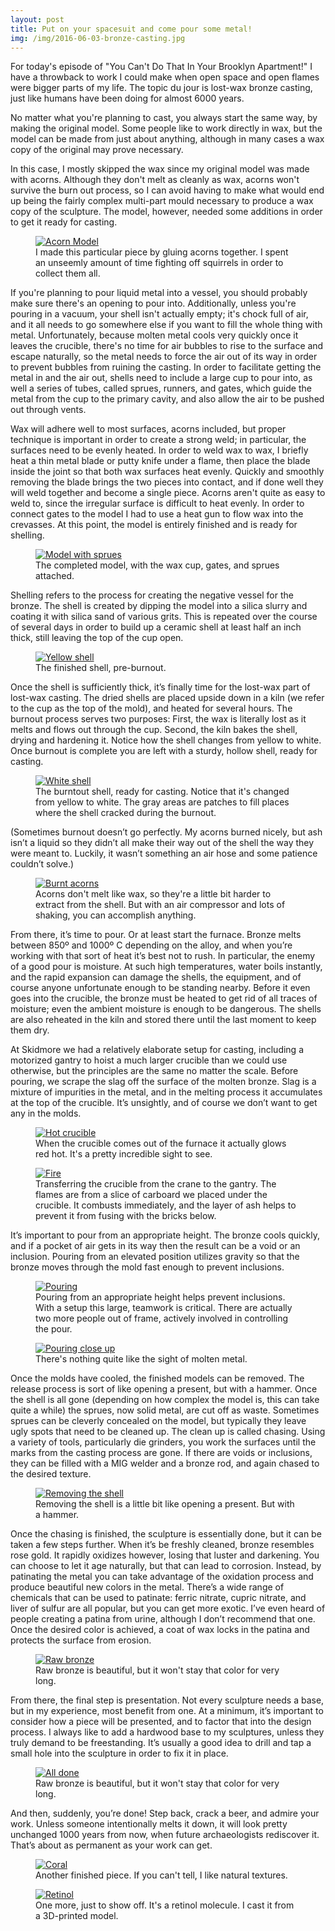 ```yaml
---
layout: post
title: Put on your spacesuit and come pour some metal!
img: /img/2016-06-03-bronze-casting.jpg
---
```


For today's episode of "You Can't Do That In Your Brooklyn Apartment!" I have a throwback to work I could make when open space and open flames were bigger parts of my life. The topic du jour is lost-wax bronze casting, just like humans have been doing for almost 6000 years.

No matter what you're planning to cast, you always start the same way, by making the original model. Some people like to work directly in wax, but the model can be made from just about anything, although in many cases a wax copy of the original may prove necessary.

In this case, I mostly skipped the wax since my original model was made with acorns. Although they don't melt as cleanly as wax, acorns won't survive the burn out process, so I can avoid having to make what would end up being the fairly complex multi-part mould necessary to produce a wax copy of the sculpture. The model, however, needed some additions in order to get it ready for casting. 

<figure>
<a href="https://lh3.googleusercontent.com/RypGCy3aA8Lzf7eEJ5OqEfeuhsSyxyxSwJCz4Pk1_56vLv4HrqWVA1n9Oz4cpK_JbS7f4f1NBtE3kpwvOrTPSweArrAbVJp8jNvpHh6Z8r_ucXP3DkA3j7DXVKJRrPovyqunqoyjYszmm44V2lhYssApfOzc2knky0G72vJXYORkhIZHpIr5O9pdUIk-uSFisLFOJzwpdONqdQ8Q-SksQ4OscXwM-XwOqBjJie56ISEdUB6KvqsbsZXFRliVqFo_Z9zv9DMufyc6yz-0cAQ1vZ0ESRWjRxw4JI6Ufdh3uigIaL4yz5fCGEVQjYIRzPsTsxAa8jY5tCWnuYHiyvba6LpYRwkJvT7x7mnZNrPeBRN3tKl469elIwkUNi512PqFNaC0h_gHi_g220ndV3DRMDbwUlLdfjpXYnfPFkVuASeskeUpMhvwUXZRoqS7Q-gElXdUGG30VpsVrwMVkzHrpMzFIEkD7xvY05fqTX7IDZl-zn4_CnnaF0E4zZq-YYs8QgMm2bo7-yg6Com44JzQpDAmCH6cZJdVZtPMjofSeJWnkT59LtqEnCg4biDs5Ry_La0qYuumOc45M4w3m4FE0hmxqt9HAbI=w1208-h1610-no" data-lightbox="Bronze" data-title="I made this particular piece by gluing acorns together. I spent an unseemly amount of time fighting off squirrels in order to collect them all.">
	<img src="https://lh3.googleusercontent.com/RypGCy3aA8Lzf7eEJ5OqEfeuhsSyxyxSwJCz4Pk1_56vLv4HrqWVA1n9Oz4cpK_JbS7f4f1NBtE3kpwvOrTPSweArrAbVJp8jNvpHh6Z8r_ucXP3DkA3j7DXVKJRrPovyqunqoyjYszmm44V2lhYssApfOzc2knky0G72vJXYORkhIZHpIr5O9pdUIk-uSFisLFOJzwpdONqdQ8Q-SksQ4OscXwM-XwOqBjJie56ISEdUB6KvqsbsZXFRliVqFo_Z9zv9DMufyc6yz-0cAQ1vZ0ESRWjRxw4JI6Ufdh3uigIaL4yz5fCGEVQjYIRzPsTsxAa8jY5tCWnuYHiyvba6LpYRwkJvT7x7mnZNrPeBRN3tKl469elIwkUNi512PqFNaC0h_gHi_g220ndV3DRMDbwUlLdfjpXYnfPFkVuASeskeUpMhvwUXZRoqS7Q-gElXdUGG30VpsVrwMVkzHrpMzFIEkD7xvY05fqTX7IDZl-zn4_CnnaF0E4zZq-YYs8QgMm2bo7-yg6Com44JzQpDAmCH6cZJdVZtPMjofSeJWnkT59LtqEnCg4biDs5Ry_La0qYuumOc45M4w3m4FE0hmxqt9HAbI=w1208-h1610-no" alt="Acorn Model" title="I made this particular piece by gluing acorns together. I spent an unseemly amount of time fighting off squirrels in order to collect them all.">
</a>
<figcaption>I made this particular piece by gluing acorns together. I spent an unseemly amount of time fighting off squirrels in order to collect them all.</figcaption>
</figure>

If you're planning to pour liquid metal into a vessel, you should probably make sure there's an opening to pour into. Additionally, unless you're pouring in a vacuum, your shell isn't actually empty; it's chock full of air, and it all needs to go somewhere else if you want to fill the whole thing with metal. Unfortunately, because molten metal cools very quickly once it leaves the crucible, there's no time for air bubbles to rise to the surface and escape naturally, so the metal needs to force the air out of its way in order to prevent bubbles from ruining the casting. In order to facilitate getting the metal in and the air out, shells need to include a large cup to pour into, as well a series of tubes, called sprues, runners, and gates, which guide the metal from the cup to the primary cavity, and also allow the air to be pushed out through vents. 

Wax will adhere well to most surfaces, acorns included, but proper technique is important in order to create a strong weld; in particular, the surfaces need to be evenly heated. In order to weld wax to wax, I briefly heat a thin metal blade or putty knife under a flame, then place the blade inside the joint so that both wax surfaces heat evenly. Quickly and smoothly removing the blade brings the two pieces into contact, and if done well they will weld together and become a single piece. Acorns aren't quite as easy to weld to, since the irregular surface is difficult to heat evenly. In order to connect gates to the model I had to use a heat gun to flow wax into the crevasses. At this point, the model is entirely finished and is ready for shelling.

<figure>
<a href="https://lh3.googleusercontent.com/Co4N4GXfgvc5_E-fl1ZpicUD3KpG8endb8hj-ecENcMEFJ4jUv3rPYBCTxqI57maQuJRrDy1YJl0s2Dh69yB4b_SG2hLKjS0bIhuuaNM1ljcPKgKgp1oY2JoaKuXgKfC1KL57Lb_AQeDd8AkT1VIiyp92IP7b-0m_vKqx-eXti9cMHv6Xnh6stWkITX9qGIrkTpRMeU7S0Zslv-dUrVQ-JF1OzabGhSyJpDPbvy_MRG1sC74mK_NfhYs1pQ_uZLscCnshZC0xiCU0s-NAk1a0V1WCpnZ4LPelzsllr_FZRkS6gJouKo_acOJ3gZj-Zow3J9wtV4spBIAl7AeinOlZ58Mu9qT-XTerxQoOaiIuxwT8bZqb9x5ctR4NUA_JP2Y0pVmQ7gKkFXPf4pF5OIiXBs22VMtTmnAx4_SvHGlfdhiCIExGXAVF237JOYHS4idueqdjoVydxpx3FUD6zPcQcX77r7YfzEL-CFMuNvgPs0p3i5usdS9Z6_VoYy4o6B507lZBbF6DHRrXIkKSbvy-xswp4flup70wjfoefBWnip9dVjJGHibxt3HOtxjqFY5HF_i5arW6ZvKL90-L1u6_PbH9ugjvmM=w1208-h1610-no" data-lightbox="Bronze" data-title="The completed model, with the wax cup, gates, and sprues attached.">
	<img src="https://lh3.googleusercontent.com/Co4N4GXfgvc5_E-fl1ZpicUD3KpG8endb8hj-ecENcMEFJ4jUv3rPYBCTxqI57maQuJRrDy1YJl0s2Dh69yB4b_SG2hLKjS0bIhuuaNM1ljcPKgKgp1oY2JoaKuXgKfC1KL57Lb_AQeDd8AkT1VIiyp92IP7b-0m_vKqx-eXti9cMHv6Xnh6stWkITX9qGIrkTpRMeU7S0Zslv-dUrVQ-JF1OzabGhSyJpDPbvy_MRG1sC74mK_NfhYs1pQ_uZLscCnshZC0xiCU0s-NAk1a0V1WCpnZ4LPelzsllr_FZRkS6gJouKo_acOJ3gZj-Zow3J9wtV4spBIAl7AeinOlZ58Mu9qT-XTerxQoOaiIuxwT8bZqb9x5ctR4NUA_JP2Y0pVmQ7gKkFXPf4pF5OIiXBs22VMtTmnAx4_SvHGlfdhiCIExGXAVF237JOYHS4idueqdjoVydxpx3FUD6zPcQcX77r7YfzEL-CFMuNvgPs0p3i5usdS9Z6_VoYy4o6B507lZBbF6DHRrXIkKSbvy-xswp4flup70wjfoefBWnip9dVjJGHibxt3HOtxjqFY5HF_i5arW6ZvKL90-L1u6_PbH9ugjvmM=w1208-h1610-no" alt="Model with sprues" title="The completed model, with the wax cup, gates, and sprues attached.">
</a>
<figcaption>The completed model, with the wax cup, gates, and sprues attached.</figcaption>
</figure>

Shelling refers to the process for creating the negative vessel for the bronze. The shell is created by dipping the model into a silica slurry and coating it with silica sand of various grits. This is repeated over the course of several days in order to build up a ceramic shell at least half an inch thick, still leaving the top of the cup open.

<figure>
<a href="https://lh3.googleusercontent.com/OGl8YTGLbMCM17EOSUgcv80krbNWSE8y8wGURftSTjqI80uDycxlHQ1456I95QY8p_0wqZ75q--bb68h1Kzk-CunayIChRBOFG7WRLh8Zr4jmLJE154au_2Hs-qxvvSRXgiud7ZGJZXpEbF3tFvKLewFUutgLK8Yftk1pcek3V99tucoVj8D4MmzkFf2AQET-xLQ6a-vWzPFeTHzDWZx3MA6y9R-lvz-BRURhnyb-2yUzLc1EHmsRLeNsHxgFvgtghTzgECvVKA3QDGdzaU84LdYSelygxxuX9oNK19YDSHsPMufmtbjXBtZ4XLYKWVSkZ-kzGGhyx9TXDH-sbuf1eKGWIwmTs2tqX71V5lrIauYrXm1ivNx-1hg_6UmH2Rl1dKmGC48vlexDwULrWv2bek_fSrKGYw8aHuXlawOrw7r7g5rCtPIUjw8CkOyZRyUKCMyv82yfJUjwLCK2TLFhX6SuNpZ0nWIC5HTN5lyH58P8SNbDXEfiKC-1xKSHr9a0z-c5S9yDGZPEZ1HX3Dha7XTyu8Sxjr5d6PBKVM3xC5GPJ_1Y3Epi2YRCBSMD6R7ff2BNHgzbvLp7X1FjJ9HTuQuerPkymM=w1208-h1610-no" data-lightbox="Bronze" data-title="The finished shell, pre-burnout.">
	<img src="https://lh3.googleusercontent.com/OGl8YTGLbMCM17EOSUgcv80krbNWSE8y8wGURftSTjqI80uDycxlHQ1456I95QY8p_0wqZ75q--bb68h1Kzk-CunayIChRBOFG7WRLh8Zr4jmLJE154au_2Hs-qxvvSRXgiud7ZGJZXpEbF3tFvKLewFUutgLK8Yftk1pcek3V99tucoVj8D4MmzkFf2AQET-xLQ6a-vWzPFeTHzDWZx3MA6y9R-lvz-BRURhnyb-2yUzLc1EHmsRLeNsHxgFvgtghTzgECvVKA3QDGdzaU84LdYSelygxxuX9oNK19YDSHsPMufmtbjXBtZ4XLYKWVSkZ-kzGGhyx9TXDH-sbuf1eKGWIwmTs2tqX71V5lrIauYrXm1ivNx-1hg_6UmH2Rl1dKmGC48vlexDwULrWv2bek_fSrKGYw8aHuXlawOrw7r7g5rCtPIUjw8CkOyZRyUKCMyv82yfJUjwLCK2TLFhX6SuNpZ0nWIC5HTN5lyH58P8SNbDXEfiKC-1xKSHr9a0z-c5S9yDGZPEZ1HX3Dha7XTyu8Sxjr5d6PBKVM3xC5GPJ_1Y3Epi2YRCBSMD6R7ff2BNHgzbvLp7X1FjJ9HTuQuerPkymM=w1208-h1610-no" alt="Yellow shell" title="The finished shell, pre-burnout.">
</a>
<figcaption>The finished shell, pre-burnout.</figcaption>
</figure>

Once the shell is sufficiently thick, it’s finally time for the lost-wax part of lost-wax casting. The dried shells are placed upside down in a kiln (we refer to the cup as the top of the mold), and heated for several hours. The burnout process serves two purposes: First, the wax is literally lost as it melts and flows out through the cup. Second, the kiln bakes the shell, drying and hardening it. Notice how the shell changes from yellow to white. Once burnout is complete you are left with a sturdy, hollow shell, ready for casting.

<figure>
<a href="https://lh3.googleusercontent.com/F5ATnCk6-78RqbXLLWCEwH4YopZ3nAo4e4Qo0ghJqcSeIWCN7vahDpxqV7t9QcVvfyUH_txxmYOV0jY6pjQaSV48MABgUzWQd9DRVC99A9lrDZuCXAtStAgBlF3sftbCNZDRmHsnBRANLAl-WLHHvJIOuCA1cg_C2qAAv0xBFigOSss0v-1fWULWT8htJK5IpLyloBH3ib-aFkuWN0VI_fcCajiHDaCmxcid2dFTVR02fj39DBD8F4wO5D53PgAZ50lhG-m1ZdHhWVt2Il7e6W8-2ygIQI_Zx6AGi9V4R1p3yVZKiwiZ_DWPQnDey4fnk0s_JvF2kVpAE8Dp7ytnDuj9d4R5g534OUwNGB-z_WW-aEhaaN8f5ICOu5IepXOInFQC8WjfX5SmQhZxnSGcxTGcIUSI5ANFRCOyCZFOyd-iY2KRHDpcGLDT_CtI9uToTPJsM-29FdZREAi-8YZbXmEVrfZYjn9ybcsSTOiG1o9tg_jqsCh_Z2VJ8R2kiXYg6UWRgbrCEOfoa9xW2d8C9ME67Dl_3q1CMl4E6tX8dRMzWASQqUfIfjIORsB53_RghgT0pl4ouM4rX618H_V5Is4MdMT5L-c=w1208-h1610-no" data-lightbox="Bronze" data-title="The burntout shell, ready for casting. Notice that it's changed from yellow to white. The gray areas are patches to fill places where the shell cracked during the burnout.">
	<img src="https://lh3.googleusercontent.com/F5ATnCk6-78RqbXLLWCEwH4YopZ3nAo4e4Qo0ghJqcSeIWCN7vahDpxqV7t9QcVvfyUH_txxmYOV0jY6pjQaSV48MABgUzWQd9DRVC99A9lrDZuCXAtStAgBlF3sftbCNZDRmHsnBRANLAl-WLHHvJIOuCA1cg_C2qAAv0xBFigOSss0v-1fWULWT8htJK5IpLyloBH3ib-aFkuWN0VI_fcCajiHDaCmxcid2dFTVR02fj39DBD8F4wO5D53PgAZ50lhG-m1ZdHhWVt2Il7e6W8-2ygIQI_Zx6AGi9V4R1p3yVZKiwiZ_DWPQnDey4fnk0s_JvF2kVpAE8Dp7ytnDuj9d4R5g534OUwNGB-z_WW-aEhaaN8f5ICOu5IepXOInFQC8WjfX5SmQhZxnSGcxTGcIUSI5ANFRCOyCZFOyd-iY2KRHDpcGLDT_CtI9uToTPJsM-29FdZREAi-8YZbXmEVrfZYjn9ybcsSTOiG1o9tg_jqsCh_Z2VJ8R2kiXYg6UWRgbrCEOfoa9xW2d8C9ME67Dl_3q1CMl4E6tX8dRMzWASQqUfIfjIORsB53_RghgT0pl4ouM4rX618H_V5Is4MdMT5L-c=w1208-h1610-no" alt="White shell" title="The burntout shell, ready for casting. Notice that it's changed from yellow to white. The gray areas are patches to fill places where the shell cracked during the burnout.">
</a>
<figcaption>The burntout shell, ready for casting. Notice that it's changed from yellow to white. The gray areas are patches to fill places where the shell cracked during the burnout.</figcaption>
</figure>

(Sometimes burnout doesn’t go perfectly. My acorns burned nicely, but ash isn’t a liquid so they didn’t all make their way out of the shell the way they were meant to. Luckily, it wasn’t something an air hose and some patience couldn’t solve.)

<figure>
<a href="https://lh3.googleusercontent.com/Bt20avflZps78xoJjbE4GJD_BiNHJfx5Y-y8acO1LGuq8GLGAuBneiSEY9k4eUF79OhdwIeIe_2pgidF0572hu8jt0B8vdI0KVmLU06lkwwWJXfj4gGiwdvaL0zOea8qRCNKXIF4CUC4Yo3KPhbuqNCeLQURK4Q_5M_jN6M8k8D8KLfm_xlctjSZvGD2jsyXO9_O20yCQu1Yl3vjc1YTMZuey8O4LR4WFAji0LHfjcX5C-NocLPlZbfnUFCnVqOdigVa7llDMSeHVdVbrJw51FnkpimYCOjKGNohUJF3bQmz7B8euvYWYd7VclqbKcjnRD2qdnOPozNxjlMnB571zqjwnNyUIBnLcsVBeq5UfeoIZaFBVfETg88-JbpCoGM6sk-hMeeB2SQBTUI1tb3In_JWtbUViOEESRf6mFOQ3B3nx19s0Z4UOLoyTK4ddLTnFWxq9me08kc6Z6NGjjNqhF2Pg6ajUxxXERSagJd2o-BaSJMarUDcu99YTBxHyl_x-EfqRCNJMfY9eGRezaUWe_G1zNc3JMFf6Zwy5HsBTIRSvk_wuTHhBbs4iTbKPdcuyD5TtocY8RINYJe18MA3YmkUO3KXlsg=w1208-h1610-no" data-lightbox="Bronze" data-title="Acorns don't melt like wax, so they're a little bit harder to extract from the shell. But with an air compressor and lots of shaking, you can accomplish anything.">
	<img src="https://lh3.googleusercontent.com/Bt20avflZps78xoJjbE4GJD_BiNHJfx5Y-y8acO1LGuq8GLGAuBneiSEY9k4eUF79OhdwIeIe_2pgidF0572hu8jt0B8vdI0KVmLU06lkwwWJXfj4gGiwdvaL0zOea8qRCNKXIF4CUC4Yo3KPhbuqNCeLQURK4Q_5M_jN6M8k8D8KLfm_xlctjSZvGD2jsyXO9_O20yCQu1Yl3vjc1YTMZuey8O4LR4WFAji0LHfjcX5C-NocLPlZbfnUFCnVqOdigVa7llDMSeHVdVbrJw51FnkpimYCOjKGNohUJF3bQmz7B8euvYWYd7VclqbKcjnRD2qdnOPozNxjlMnB571zqjwnNyUIBnLcsVBeq5UfeoIZaFBVfETg88-JbpCoGM6sk-hMeeB2SQBTUI1tb3In_JWtbUViOEESRf6mFOQ3B3nx19s0Z4UOLoyTK4ddLTnFWxq9me08kc6Z6NGjjNqhF2Pg6ajUxxXERSagJd2o-BaSJMarUDcu99YTBxHyl_x-EfqRCNJMfY9eGRezaUWe_G1zNc3JMFf6Zwy5HsBTIRSvk_wuTHhBbs4iTbKPdcuyD5TtocY8RINYJe18MA3YmkUO3KXlsg=w1208-h1610-no" alt="Burnt acorns" title="Acorns don't melt like wax, so they're a little bit harder to extract from the shell. But with an air compressor and lots of shaking, you can accomplish anything.">
</a>
<figcaption>Acorns don't melt like wax, so they're a little bit harder to extract from the shell. But with an air compressor and lots of shaking, you can accomplish anything.</figcaption>
</figure>

From there, it’s time to pour. Or at least start the furnace. Bronze melts between 850º and 1000º C depending on the alloy, and when you’re working with that sort of heat it’s best not to rush. In particular, the enemy of a good pour is moisture. At such high temperatures, water boils instantly, and the rapid expansion can damage the shells, the equipment, and of course anyone unfortunate enough to be standing nearby. Before it even goes into the crucible, the bronze must be heated to get rid of all traces of moisture; even the ambient moisture is enough to be dangerous. The shells are also reheated in the kiln and stored there until the last moment to keep them dry.

At Skidmore we had a relatively elaborate setup for casting, including a motorized gantry to hoist a much larger crucible than we could use otherwise, but the principles are the same no matter the scale. Before pouring, we scrape the slag off the surface of the molten bronze. Slag is a mixture of impurities in the metal, and in the melting process it accumulates at the top of the crucible. It’s unsightly, and of course we don’t want to get any in the molds.

<figure>
<a href="https://lh3.googleusercontent.com/CLsY8r6b2GHuQWm7AI7v6nk1NqN-F8G8QFWhDW0Iw89VTFmEkRcHxhYMg8YiupCg5rxloM4qvPnL0KH2d1j1bpOGKf5m_SOo9p4dJGJcPmwBvM4LyoEJ08yDDV-YxVdYLuMsA5D6T6urJR5_t0fgh1-kLqZohacTJ1FPE__lPygmkDQt9suW9rkfFq7wS2bFtiqkIbuWKU_TYj-5kEOROM5aCBTkTVLEPsgMyQqkP150ddumNtOU_MAo4eHg4NP2Cbv8mKJE_ypD1gCBnxtb0WNyVyQLbSN5Pq70ZwJ6ApOfjhihCd3FA1OJipAKr6sCydqzMuj51K9yE2cQEUhf7bgsY8GwLeqaI39e47tzS26Ak4NkHfr_tlUghfv4_yHkppEq9lBYJyoRAW6ZgXhSKsfWGwSos7XMnofXg0JQgsBXzOLLj9eP29NAVf7bnoOFOa2FrWfDKcEZrJPIAfERHFTrlO901qV9qayqBKWWSzerVxxei5WiS4OquNMYx_opgqpXFQuIayQqMZvWT1VlutTmBEn2We516ruODNvlZZYNlw7kufcFuuFtsMgPUNjaHfKO0-Z0FfzAVtp4FfNxb5HHPZDs_mA=w2048-h1360-no" data-lightbox="Bronze" data-title="When the crucible comes out of the furnace it actually glows red hot. It's a pretty incredible sight to see.">
	<img src="https://lh3.googleusercontent.com/CLsY8r6b2GHuQWm7AI7v6nk1NqN-F8G8QFWhDW0Iw89VTFmEkRcHxhYMg8YiupCg5rxloM4qvPnL0KH2d1j1bpOGKf5m_SOo9p4dJGJcPmwBvM4LyoEJ08yDDV-YxVdYLuMsA5D6T6urJR5_t0fgh1-kLqZohacTJ1FPE__lPygmkDQt9suW9rkfFq7wS2bFtiqkIbuWKU_TYj-5kEOROM5aCBTkTVLEPsgMyQqkP150ddumNtOU_MAo4eHg4NP2Cbv8mKJE_ypD1gCBnxtb0WNyVyQLbSN5Pq70ZwJ6ApOfjhihCd3FA1OJipAKr6sCydqzMuj51K9yE2cQEUhf7bgsY8GwLeqaI39e47tzS26Ak4NkHfr_tlUghfv4_yHkppEq9lBYJyoRAW6ZgXhSKsfWGwSos7XMnofXg0JQgsBXzOLLj9eP29NAVf7bnoOFOa2FrWfDKcEZrJPIAfERHFTrlO901qV9qayqBKWWSzerVxxei5WiS4OquNMYx_opgqpXFQuIayQqMZvWT1VlutTmBEn2We516ruODNvlZZYNlw7kufcFuuFtsMgPUNjaHfKO0-Z0FfzAVtp4FfNxb5HHPZDs_mA=w2048-h1360-no" alt="Hot crucible" title="When the crucible comes out of the furnace it actually glows red hot. It's a pretty incredible sight to see.">
</a>
<figcaption>When the crucible comes out of the furnace it actually glows red hot. It's a pretty incredible sight to see.</figcaption>
</figure>

<figure>
<a href="https://lh3.googleusercontent.com/Irst_WENnzfva3MIn0UDmExDhXJKPs4godOC1fgePe9-mfp5PXa5YbnR8V26v7lcLNSfUmNUFacUasvsbaG6xeDKZudwZjhNYkG8f5NcjhQp4yVqvO-q-9qITtGj-BN2SoO2sH0Hn75Rz4JLWzQ2vOTxq1K3gQECwu9Pk66_fIaQHEJEoKPE-fAgT5hV5_UDcP_d3tubvQ70F1wQbDPqZlSvk59-RTy3VfPJ0-yw996eHenKTNn5kAo1HQkJ7jy0SlFXRk6rCtJJu7gl6OhgMzHZX8z-YIJzUankufSI7ZgjeRnYhQmyR8TH4C57xydU7Ur-EOUGUkmYjcbo3MBzLYGkm5iocIz9pg3uVQuw0166Yr8dljmwCowbr2I6r_9VYCM80p8473Hvg0ODDdhdcjv11w5ZaCWleNxlJDytDv4J5EANCXjuMQ8ZBToqoEMkZ3UHsFRZCPxn2cMFrHbXxmg298ZNvWR2pfWFU5lfuwYtEZOozJRgoV9g8DF8b8Pe8utBUWLCumP4QeGaybH8JtqDB9hFSVMTpTVl6TIReuTs9U3GgeUvME79wwdimD5fVxjw0CgQWzp6miag2EYnNFsZleCc8No=w2048-h1391-no" data-lightbox="Bronze" data-title="Transferring the crucible from the crane to the gantry. The flames are from a slice of carboard we placed under the crucible. It combusts immediately, and the layer of ash helps to prevent it from fusing with the bricks below.">
	<img src="https://lh3.googleusercontent.com/Irst_WENnzfva3MIn0UDmExDhXJKPs4godOC1fgePe9-mfp5PXa5YbnR8V26v7lcLNSfUmNUFacUasvsbaG6xeDKZudwZjhNYkG8f5NcjhQp4yVqvO-q-9qITtGj-BN2SoO2sH0Hn75Rz4JLWzQ2vOTxq1K3gQECwu9Pk66_fIaQHEJEoKPE-fAgT5hV5_UDcP_d3tubvQ70F1wQbDPqZlSvk59-RTy3VfPJ0-yw996eHenKTNn5kAo1HQkJ7jy0SlFXRk6rCtJJu7gl6OhgMzHZX8z-YIJzUankufSI7ZgjeRnYhQmyR8TH4C57xydU7Ur-EOUGUkmYjcbo3MBzLYGkm5iocIz9pg3uVQuw0166Yr8dljmwCowbr2I6r_9VYCM80p8473Hvg0ODDdhdcjv11w5ZaCWleNxlJDytDv4J5EANCXjuMQ8ZBToqoEMkZ3UHsFRZCPxn2cMFrHbXxmg298ZNvWR2pfWFU5lfuwYtEZOozJRgoV9g8DF8b8Pe8utBUWLCumP4QeGaybH8JtqDB9hFSVMTpTVl6TIReuTs9U3GgeUvME79wwdimD5fVxjw0CgQWzp6miag2EYnNFsZleCc8No=w2048-h1391-no" alt="Fire" title="Transferring the crucible from the crane to the gantry. The flames are from a slice of carboard we placed under the crucible. It combusts immediately, and the layer of ash helps to prevent it from fusing with the bricks below.">
</a>
<figcaption>Transferring the crucible from the crane to the gantry. The flames are from a slice of carboard we placed under the crucible. It combusts immediately, and the layer of ash helps to prevent it from fusing with the bricks below.</figcaption>
</figure>

It’s important to pour from an appropriate height. The bronze cools quickly, and if a pocket of air gets in its way then the result can be a void or an inclusion. Pouring from an elevated position utilizes gravity so that the bronze moves through the mold fast enough to prevent inclusions.

<figure>
<a href="https://lh3.googleusercontent.com/CkuWb6UkPAuB10ZGg2H6IqGihVfOqE7MX8vHIBJF286YGCHsnvmuGNVCVgrJIfX12vrMAb67hUH8C5YwW0T5EoYzNmYrx3KjJTidJwfglu2loQEopKNAJommxinlKJH_QFdFLL2BCkLXreabVzzrRnokUM4WAlYHxydI0_slyRIjpKxG9Z3jeIf0lHxZ42-ItRHbWhprbz8mYaIfoOU4whvTkRCDXfYhs1kLpIafkzmSdqTbC4q7ZZ-siJBKimV8qoSCMZyHeMKzyi4VNgEjCwL6Q7jRfdZDOqWow58IWzrbMxqLea1hWpfK6sF36kikD75AXarq2S51tRApOYbyFHeckQ52DeWIGVQrpRiIcNurP-NiRrK4y-hkwCRxxWCEcwrqRKJcdpIhcpv-ACAK_2np8I7ivA6zl1ZuPVuH0LSL1SCh9-mGCI6A856IilhhqzPFrd4EOf6QmYTD8MX3uYvMKxNO7NdxWlEpczrEBFHc5YJU_KgcTtvYRe67RcOcV5vDiWeYMcIVaIJJ_C4r8dBrzdBTMe9xk3japPCTPcfGGRbAnD0fw7vNg-GBa1j7eCVjFMmO2gEnToj7mDZye1lpyu_uc8I=w2048-h1360-no" data-lightbox="Bronze" data-title="Pouring from an appropriate height helps prevent inclusions. With a setup this large, teamwork is critical. There are actually two more people out of frame, actively involved in controlling the pour.">
	<img src="https://lh3.googleusercontent.com/CkuWb6UkPAuB10ZGg2H6IqGihVfOqE7MX8vHIBJF286YGCHsnvmuGNVCVgrJIfX12vrMAb67hUH8C5YwW0T5EoYzNmYrx3KjJTidJwfglu2loQEopKNAJommxinlKJH_QFdFLL2BCkLXreabVzzrRnokUM4WAlYHxydI0_slyRIjpKxG9Z3jeIf0lHxZ42-ItRHbWhprbz8mYaIfoOU4whvTkRCDXfYhs1kLpIafkzmSdqTbC4q7ZZ-siJBKimV8qoSCMZyHeMKzyi4VNgEjCwL6Q7jRfdZDOqWow58IWzrbMxqLea1hWpfK6sF36kikD75AXarq2S51tRApOYbyFHeckQ52DeWIGVQrpRiIcNurP-NiRrK4y-hkwCRxxWCEcwrqRKJcdpIhcpv-ACAK_2np8I7ivA6zl1ZuPVuH0LSL1SCh9-mGCI6A856IilhhqzPFrd4EOf6QmYTD8MX3uYvMKxNO7NdxWlEpczrEBFHc5YJU_KgcTtvYRe67RcOcV5vDiWeYMcIVaIJJ_C4r8dBrzdBTMe9xk3japPCTPcfGGRbAnD0fw7vNg-GBa1j7eCVjFMmO2gEnToj7mDZye1lpyu_uc8I=w2048-h1360-no" alt="Pouring" title="Pouring from an appropriate height helps prevent inclusions. With a setup this large, teamwork is critical. There are actually two more people out of frame, actively involved in controlling the pour.">
</a>
<figcaption>Pouring from an appropriate height helps prevent inclusions. With a setup this large, teamwork is critical. There are actually two more people out of frame, actively involved in controlling the pour.</figcaption>
</figure>

<figure>
<a href="https://lh3.googleusercontent.com/GgLOWbA_jASOIaJYxQFrFdr9ro4k8ID6fRbNtnABUbLM-R3PQC3QbVq6q20doVtFftQTf1Ajv9V17h6fBsb8f01NCIEBodJAONB-cLExgX7JJSQ4gycSyMD3sVVB5pF9echF0pSOfCeg3CzoKi9JPrjFBo4XwYJlrm44BzwHMY-WTA1dFCgl73Jxdzk_Pxw2x_Oo6iCSNzplqTH6egRiVPqcEslsTuic9_UQg-SH3dDQFzzSv3t7Y4maLYYl1YWgkRDYPQnUPyj4VpFr28Qxit7WdrGA38GI8vmrR0RzqyxDSmQAA2-Z4Sk-cMxU8wvHnjI1OxECMMniNpj8KB09Qm0fCs2ktb9UH406k50GjyEsGeLfaWg0aaR2V4oTobYLoxH4MBiioBQOYe7cPAxBJmcgTuQX1OI07dQ9aCiEpI12Yilnfa1HPZF0kclxOmQAMMWoi2r7GYwucdOfGDMdtcLLwF5HguPFM6yOJy7ert4HjUrSEQGOMTnh-b1nZ1EyaSsiVNePqb-D1XJLdB0Slo5v9yIbIPQPzOOJVagXdyob3OySo4YyZs_dY-lGD0xjsMwCnXP1IMb9JunzC0bgs_NR6SbmS7A=w2048-h1385-no" data-lightbox="Bronze" data-title="There's nothing quite like the sight of molten metal.">
	<img src="https://lh3.googleusercontent.com/GgLOWbA_jASOIaJYxQFrFdr9ro4k8ID6fRbNtnABUbLM-R3PQC3QbVq6q20doVtFftQTf1Ajv9V17h6fBsb8f01NCIEBodJAONB-cLExgX7JJSQ4gycSyMD3sVVB5pF9echF0pSOfCeg3CzoKi9JPrjFBo4XwYJlrm44BzwHMY-WTA1dFCgl73Jxdzk_Pxw2x_Oo6iCSNzplqTH6egRiVPqcEslsTuic9_UQg-SH3dDQFzzSv3t7Y4maLYYl1YWgkRDYPQnUPyj4VpFr28Qxit7WdrGA38GI8vmrR0RzqyxDSmQAA2-Z4Sk-cMxU8wvHnjI1OxECMMniNpj8KB09Qm0fCs2ktb9UH406k50GjyEsGeLfaWg0aaR2V4oTobYLoxH4MBiioBQOYe7cPAxBJmcgTuQX1OI07dQ9aCiEpI12Yilnfa1HPZF0kclxOmQAMMWoi2r7GYwucdOfGDMdtcLLwF5HguPFM6yOJy7ert4HjUrSEQGOMTnh-b1nZ1EyaSsiVNePqb-D1XJLdB0Slo5v9yIbIPQPzOOJVagXdyob3OySo4YyZs_dY-lGD0xjsMwCnXP1IMb9JunzC0bgs_NR6SbmS7A=w2048-h1385-no" alt="Pouring close up" title="There's nothing quite like the sight of molten metal.">
</a>
<figcaption>There's nothing quite like the sight of molten metal.</figcaption>
</figure>

Once the molds have cooled, the finished models can be removed. The release process is sort of like opening a present, but with a hammer. Once the shell is all gone (depending on how complex the model is, this can take quite a while) the sprues, now solid metal, are cut off as waste. Sometimes sprues can be cleverly concealed on the model, but typically they leave ugly spots that need to be cleaned up. The clean up is called chasing. Using a variety of tools, particularly die grinders, you work the surfaces until the marks from the casting process are gone. If there are voids or inclusions, they can be filled with a MIG welder and a bronze rod, and again chased to the desired texture.

<figure>
<a href="https://lh3.googleusercontent.com/01uEkoyWmncXkh8VEae67vKNgNJCi1vnkGT6TYj0vtUWYpQEowMEpjyZ84E-1aJQrdMGYwC9yWQuGU4fxZuFI2KZl2xW_EEQA9eBjo2KlsLJh3qQEJR8Q-lQM_zXhfvcI3uwL8F9gdbwFABlFsgpw64EvbMKOadS-Yuu2r9nigwB5Rm0xqAJ97VUYBPP7OWndicRVVrLIbkJ31Xw3RV_gYhCEhGM53uf-NPG_YyiQP-oesnmiqMy8f5wtmOGNYDsjoaye1dRIWN9caZVIXV9Slvv0bfP5r9bkb7gufsVP1vIJ8sb5Nlq-dNtVdcu-UP-9rjeUvhfNwaKncobGa-ZFsCmja73XXKo8G-3KRWZ8WU0ADffR83SVOc7OmXB1CJ4Mmuzm046Pf6P3hZKHRvxEwFTjuo_9fZmCxAezV0DwViFzOqlwJCGH3F2fAt9eNuFqoORbFMrcMyNe2p-lkjgpgiSljpS7U6jhsnMocYu51EzjS8pkefnx0Hiwm-n0q2sL9Jznc6ATg7ymFIwlYVJwiYsjfP5NsbO9L6VR7fQlxfJ4K4_9RviQg5xh30AonvzieFUib9n0xnTbHp-TAoktL829_B1uvg=w1208-h1610-no" data-lightbox="Bronze" data-title="Removing the shell is a little bit like opening a present. But with a hammer.">
	<img src="https://lh3.googleusercontent.com/01uEkoyWmncXkh8VEae67vKNgNJCi1vnkGT6TYj0vtUWYpQEowMEpjyZ84E-1aJQrdMGYwC9yWQuGU4fxZuFI2KZl2xW_EEQA9eBjo2KlsLJh3qQEJR8Q-lQM_zXhfvcI3uwL8F9gdbwFABlFsgpw64EvbMKOadS-Yuu2r9nigwB5Rm0xqAJ97VUYBPP7OWndicRVVrLIbkJ31Xw3RV_gYhCEhGM53uf-NPG_YyiQP-oesnmiqMy8f5wtmOGNYDsjoaye1dRIWN9caZVIXV9Slvv0bfP5r9bkb7gufsVP1vIJ8sb5Nlq-dNtVdcu-UP-9rjeUvhfNwaKncobGa-ZFsCmja73XXKo8G-3KRWZ8WU0ADffR83SVOc7OmXB1CJ4Mmuzm046Pf6P3hZKHRvxEwFTjuo_9fZmCxAezV0DwViFzOqlwJCGH3F2fAt9eNuFqoORbFMrcMyNe2p-lkjgpgiSljpS7U6jhsnMocYu51EzjS8pkefnx0Hiwm-n0q2sL9Jznc6ATg7ymFIwlYVJwiYsjfP5NsbO9L6VR7fQlxfJ4K4_9RviQg5xh30AonvzieFUib9n0xnTbHp-TAoktL829_B1uvg=w1208-h1610-no" alt="Removing the shell" title="Removing the shell is a little bit like opening a present. But with a hammer.">
</a>
<figcaption>Removing the shell is a little bit like opening a present. But with a hammer.</figcaption>
</figure>

Once the chasing is finished, the sculpture is essentially done, but it can be taken a few steps further. When it’s be freshly cleaned, bronze resembles rose gold. It rapidly oxidizes however, losing that luster and darkening. You can choose to let it age naturally, but that can lead to corrosion. Instead, by patinating the metal you can take advantage of the oxidation process and produce beautiful new colors in the metal. There’s a wide range of chemicals that can be used to patinate: ferric nitrate, cupric nitrate, and liver of sulfur are all popular, but you can get more exotic. I’ve even heard of people creating a patina from urine, although I don’t recommend that one. Once the desired color is achieved, a coat of wax locks in the patina and protects the surface from erosion.

<figure>
<a href="https://lh3.googleusercontent.com/lm4-Wl2rf5zkarW2NlYCFdyWDtHmIJRmlfYXhtoU8187TuedasE_LJsKAxmSW87Ei9PdpMHQk0rLIiWCAxOCnbcSWEcCIYVEBbpMu31POBRsQZHU_8z5gM-e0w-dN7BSxmilEzGV2akBiCdRNZbKKgb9F4OhoEpgUDDhKXX-XQvwr81SObyKDx1eysg6oMOaLBQ4FpXoczwMx1g_wsxm18CmlL7KopPbILz41sOt9V1Jy-v8-gMns4hXjO9bREm5Ml0UosO6LwFR_dQKe_a2NO6seUHTeAPmfqyx7vsK73QPR_WZlaAu8-BITbjrh3OuLolkpgkgSWzRT4VWzm7BRRExKbk8ZoSPVLjRpod0RYBsJdb8-QFDIucioHz5sUUC5PVt7mPV-xNZKK9W7wzCnQPiGQX3QFtWxkcahXNd-J4m9F69eVEAFNfgQs-DGdrUo7JF5fOc7S5whuvntivHS04HWpwPRVRoup2To8ThM_Rg6YnsqLHAsggUXXWwxXB4ExtH0VWWLcuzgrPzuK7tOAHGz18HbHctvsRSAM0HhX1izBzUYfHP5XdxjHHM8H9RGDpAiUUMPHbY-DY7ON_93WmbXUCsjCQ=w1208-h1610-no" data-lightbox="Bronze" data-title="Raw bronze is beautiful, but it won't stay that color for very long.">
	<img src="https://lh3.googleusercontent.com/01uEkoyWmncXkh8VEae67vKNgNJCi1vnkGT6TYj0vtUWYpQEowMEpjyZ84E-1aJQrdMGYwC9yWQuGU4fxZuFI2KZl2xW_EEQA9eBjo2KlsLJh3qQEJR8Q-lQM_zXhfvcI3uwL8F9gdbwFABlFsgpw64EvbMKOadS-Yuu2r9nigwB5Rm0xqAJ97VUYBPP7OWndicRVVrLIbkJ31Xw3RV_gYhCEhGM53uf-NPG_YyiQP-oesnmiqMy8f5wtmOGNYDsjoaye1dRIWN9caZVIXV9Slvv0bfP5r9bkb7gufsVP1vIJ8sb5Nlq-dNtVdcu-UP-9rjeUvhfNwaKncobGa-ZFsCmja73XXKo8G-3KRWZ8WU0ADffR83SVOc7OmXB1CJ4Mmuzm046Pf6P3hZKHRvxEwFTjuo_9fZmCxAezV0DwViFzOqlwJCGH3F2fAt9eNuFqoORbFMrcMyNe2p-lkjgpgiSljpS7U6jhsnMocYu51EzjS8pkefnx0Hiwm-n0q2sL9Jznc6ATg7ymFIwlYVJwiYsjfP5NsbO9L6VR7fQlxfJ4K4_9RviQg5xh30AonvzieFUib9n0xnTbHp-TAoktL829_B1uvg=w1208-h1610-no" alt="Raw bronze" title="Raw bronze is beautiful, but it won't stay that color for very long.">
</a>
<figcaption>Raw bronze is beautiful, but it won't stay that color for very long.</figcaption>
</figure>

From there, the final step is presentation. Not every sculpture needs a base, but in my experience, most benefit from one. At a minimum, it’s important to consider how a piece will be presented, and to factor that into the design process. I always like to add a hardwood base to my sculptures, unless they truly demand to be freestanding. It’s usually a good idea to drill and tap a small hole into the sculpture in order to fix it in place.

<figure>
<a href="https://lh3.googleusercontent.com/xzQlgIBo0uIz8wgNqFcwc2WAoU2L_fqSHBiiSwVY3-M1m2PZ6b6LolkxkVVsnH-WF59q1KBP-3-hMJkBaWXGawIdgEqh4iIFQOUtUFFFpF4ueiiWLJI3r-nKlVTPiyLgZlRSI2pGckUD6uLoWuKSl8qz9rIqSopxdUW89sQQ_OnYuzQh7M99iUwzwh37JhZys8F51BMXT3q9pPQ3sA2IIebAi2ZvUwzjvRqtve-HDe-PYELpWVkdmw6T0Ppt7ETNgCtf5Gzo_P88vecf0vxpueS8cb2WRR_zU2Z07p4-yRfocjxtLxg2PPFXqMCIVRU5GekeqB12u0M8o5Ti5vEy6fHAK3eMAYrDUMUZ9g0LWcGKRdhQDZuq67ZLFRdM97nVmv9ONmkhTjQUyHu8e5cFoHH1o4mGVx9PFhwoCG4ZU9wpU1dF7cs8Vj-5qGr2Nc8_bN6Cck3N5_h0Aq8eBGxmyawAURO5H0r30LukDGy6h8lqHW-AOXPRZGG-Sekll1ED4ShnnIzNCedyXt5S7_61WRWgcSgFLDu6atKTefe18rTatZH_1OlLJxd2E9x54h0Gy4d0Meb-NqHEo5cCZKKV8qz888GHEWA=w720-h1069-no" data-lightbox="Bronze" data-title="All done! The patina was made with liver of sulfur, and I removed some of it with steel wool to let the bronze shine through. I decided to leave this piece freestanding for now.">
	<img src="https://lh3.googleusercontent.com/xzQlgIBo0uIz8wgNqFcwc2WAoU2L_fqSHBiiSwVY3-M1m2PZ6b6LolkxkVVsnH-WF59q1KBP-3-hMJkBaWXGawIdgEqh4iIFQOUtUFFFpF4ueiiWLJI3r-nKlVTPiyLgZlRSI2pGckUD6uLoWuKSl8qz9rIqSopxdUW89sQQ_OnYuzQh7M99iUwzwh37JhZys8F51BMXT3q9pPQ3sA2IIebAi2ZvUwzjvRqtve-HDe-PYELpWVkdmw6T0Ppt7ETNgCtf5Gzo_P88vecf0vxpueS8cb2WRR_zU2Z07p4-yRfocjxtLxg2PPFXqMCIVRU5GekeqB12u0M8o5Ti5vEy6fHAK3eMAYrDUMUZ9g0LWcGKRdhQDZuq67ZLFRdM97nVmv9ONmkhTjQUyHu8e5cFoHH1o4mGVx9PFhwoCG4ZU9wpU1dF7cs8Vj-5qGr2Nc8_bN6Cck3N5_h0Aq8eBGxmyawAURO5H0r30LukDGy6h8lqHW-AOXPRZGG-Sekll1ED4ShnnIzNCedyXt5S7_61WRWgcSgFLDu6atKTefe18rTatZH_1OlLJxd2E9x54h0Gy4d0Meb-NqHEo5cCZKKV8qz888GHEWA=w720-h1069-no" alt="All done" title="All done! The patina was made with liver of sulfur, and I removed some of it with steel wool to let the bronze shine through. I decided to leave this piece freestanding for now.">
</a>
<figcaption>Raw bronze is beautiful, but it won't stay that color for very long.</figcaption>
</figure>

And then, suddenly, you’re done! Step back, crack a beer, and admire your work. Unless someone intentionally melts it down, it will look pretty unchanged 1000 years from now, when future archaeologists rediscover it. That’s about as permanent as your work can get.

<figure>
<a href="https://lh3.googleusercontent.com/ee3wrIHjmhW6FiGiCZXlNOvnBfB_dTW7dGOM3QRcmvqIlQwNPBvyG9D3SGLgPi92-Xi3Dv3H-8R4JiRsFkPy-Dy4Jr41qoYA3CUYR6wFzd7CzeSaUjuY-8qEfAvggFQFY1mkuIIF2w8xTCA9M-lPCF5WT2W9TSIaoumcpgkwQ0v8NqxQTHiTSC4URoB0jQ0oQgOWNhTnLbD1xmzdHiwGLjLzCDpjpphwhwqrW2JYo422yk1AtgMF9MwockZj340-CwmgP2xhvl29fyXDGsC3-Rk4OXrGU4lsAWnYxEZ3PIiymTYS2PMpslwwBpeDpMYueWZWPjkJvvtPpzStHlm8mXWFNIhfE8_iZDOLf-FKlK0EHkZzCNSiDasSJd5BuVLpwkvG01TQYHMy_PROrhVfxlCcOjp9w3RQiS4xvNVj6po88VnFbjjbQXdtWlAuMPE48MiX6kNFQXCSiLDYznU25aE4dgJnxeiRXXVGtZigXHmridABEzZJLrfjUhqa5ue5fphVAdK41p7HOQ7IZcF16m3DhHk4cRo1Bwh0XDwmZ4HgyjktA3KB7-PFRig8RsQ3tlpOWUACb0alsU281M5u9oD2c7qW6m8=w860-h480-no" data-lightbox="Bronze" data-title="Another finished piece. If you can't tell, I like natural textures.">
	<img src="https://lh3.googleusercontent.com/xzQlgIBo0uIz8wgNqFcwc2WAoU2L_fqSHBiiSwVY3-M1m2PZ6b6LolkxkVVsnH-WF59q1KBP-3-hMJkBaWXGawIdgEqh4iIFQOUtUFFFpF4ueiiWLJI3r-nKlVTPiyLgZlRSI2pGckUD6uLoWuKSl8qz9rIqSopxdUW89sQQ_OnYuzQh7M99iUwzwh37JhZys8F51BMXT3q9pPQ3sA2IIebAi2ZvUwzjvRqtve-HDe-PYELpWVkdmw6T0Ppt7ETNgCtf5Gzo_P88vecf0vxpueS8cb2WRR_zU2Z07p4-yRfocjxtLxg2PPFXqMCIVRU5GekeqB12u0M8o5Ti5vEy6fHAK3eMAYrDUMUZ9g0LWcGKRdhQDZuq67ZLFRdM97nVmv9ONmkhTjQUyHu8e5cFoHH1o4mGVx9PFhwoCG4ZU9wpU1dF7cs8Vj-5qGr2Nc8_bN6Cck3N5_h0Aq8eBGxmyawAURO5H0r30LukDGy6h8lqHW-AOXPRZGG-Sekll1ED4ShnnIzNCedyXt5S7_61WRWgcSgFLDu6atKTefe18rTatZH_1OlLJxd2E9x54h0Gy4d0Meb-NqHEo5cCZKKV8qz888GHEWA=w720-h1069-no" alt="Coral" title="Another finished piece. If you can't tell, I like natural textures.">
</a>
<figcaption>Another finished piece. If you can't tell, I like natural textures.</figcaption>
</figure>

<figure>
<a href="https://lh3.googleusercontent.com/eGnE7KPBdirOQYF8i7gN_OBkNlnNj56XcLdKlVEVGygWMlYoPIHc1-cKKMuUDPG9DIEvUI9McRX80N31RwQDEOK_H6M18N6j76f1cDPjlH3HiXfph9MZ3iTfPhTxBiXJixSw1gYh6QZez3J8xUKDJYWfm-McMg9F5DFIk6b9Qq5P41sVWeZBz98yBJ7YWO1rJGXH1fWHCXH1Ta4EK8IwusKvzrw53CNeqL41C8utRE42vE5WQtkuOGTNgxAYNgi2bV4eiTvvUL2vwEWF1p05DnwKvczxFsF2AzJ_sYehrZtYKoufRi9m4-O4ujN5NpGskWH6-6KS0EH8LW7cgGrrStX4zVxQndYebDFu7en4c8Fck7xTR1JTuLMUQhIzz_pxE09bPzVU9vV0atm8D1X8eJwnaEEOWTkeBlgZnHr2OF9R0Ip4DeMzVj2pMR7-ZucP2SDP4iwyVuHvfnYrcbnSzvgfdSWFw2GSxisdNOlxdDWkpgLbHVXEHNNZsgGwZ0teaO8VNTyOhLIjkfS5imQAvQTyJfIgqsTrgG91ZnC2zznG1XWxSPr80vXmeV_l34rJBd81aeK06FqpQnhEwlNXRJaMKutFOJw=w1166-h1610-no" data-lightbox="Bronze" data-title="One more, just to show off. It's a retinol molecule. I cast it from a 3D-printed model.">
	<img src="https://lh3.googleusercontent.com/eGnE7KPBdirOQYF8i7gN_OBkNlnNj56XcLdKlVEVGygWMlYoPIHc1-cKKMuUDPG9DIEvUI9McRX80N31RwQDEOK_H6M18N6j76f1cDPjlH3HiXfph9MZ3iTfPhTxBiXJixSw1gYh6QZez3J8xUKDJYWfm-McMg9F5DFIk6b9Qq5P41sVWeZBz98yBJ7YWO1rJGXH1fWHCXH1Ta4EK8IwusKvzrw53CNeqL41C8utRE42vE5WQtkuOGTNgxAYNgi2bV4eiTvvUL2vwEWF1p05DnwKvczxFsF2AzJ_sYehrZtYKoufRi9m4-O4ujN5NpGskWH6-6KS0EH8LW7cgGrrStX4zVxQndYebDFu7en4c8Fck7xTR1JTuLMUQhIzz_pxE09bPzVU9vV0atm8D1X8eJwnaEEOWTkeBlgZnHr2OF9R0Ip4DeMzVj2pMR7-ZucP2SDP4iwyVuHvfnYrcbnSzvgfdSWFw2GSxisdNOlxdDWkpgLbHVXEHNNZsgGwZ0teaO8VNTyOhLIjkfS5imQAvQTyJfIgqsTrgG91ZnC2zznG1XWxSPr80vXmeV_l34rJBd81aeK06FqpQnhEwlNXRJaMKutFOJw=w1166-h1610-no" alt="Retinol" title="One more, just to show off. It's a retinol molecule. I cast it from a 3D-printed model.">
</a>
<figcaption>One more, just to show off. It's a retinol molecule. I cast it from a 3D-printed model.</figcaption>
</figure>